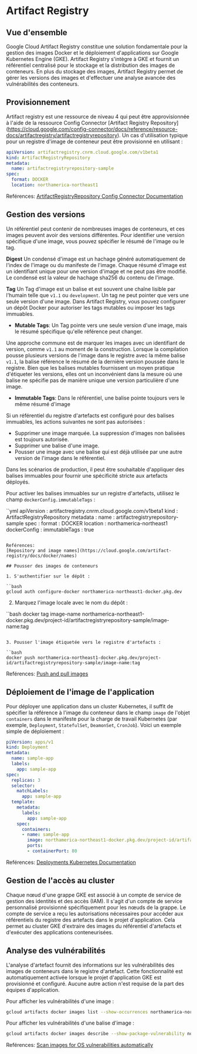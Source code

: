 # Artifact Registry

## Vue d'ensemble

Google Cloud Artifact Registry constitue une solution fondamentale pour la gestion des images Docker et le déploiement d'applications sur Google Kubernetes Engine (GKE). Artifact Registry s'intègre à GKE et fournit un référentiel centralisé pour le stockage et la distribution des images de conteneurs. En plus du stockage des images, Artifact Registry permet de gérer les versions des images et d'effectuer une analyse avancée des vulnérabilités des conteneurs.

## Provisionnement

Artifact registry est une ressource de niveau 4 qui peut être approvisionnée à l'aide de la ressource Config Connector [Artifact Registry Repository] (https://cloud.google.com/config-connector/docs/reference/resource-docs/artifactregistry/artifactregistryrepository). Un cas d'utilisation typique pour un registre d'image de conteneur peut être provisionné en utilisant :

```yml
apiVersion: artifactregistry.cnrm.cloud.google.com/v1beta1
kind: ArtifactRegistryRepository
metadata:
  name: artifactregistryrepository-sample
spec:
  format: DOCKER
  location: northamerica-northeast1
```

Reférences:
[ArtifactRegistryRepository Config Connector Documentation](https://cloud.google.com/config-connector/docs/reference/resource-docs/artifactregistry/artifactregistryrepository)

## Gestion des versions

Un référentiel peut contenir de nombreuses images de conteneurs, et ces images peuvent avoir des versions différentes. Pour identifier une version spécifique d'une image, vous pouvez spécifier le résumé de l'image ou le tag.

**Digest**
Un condensé d'image est un hachage généré automatiquement de l'index de l'image ou du manifeste de l'image. Chaque résumé d'image est un identifiant unique pour une version d'image et ne peut pas être modifié. Le condensé est la valeur de hachage sha256 du contenu de l'image.

**Tag**
Un Tag d'image est un balise et est souvent une chaîne lisible par l'humain telle que `v1.1` ou `development`. Un tag ne peut pointer que vers une seule version d'une image. Dans Artifact Registry, vous pouvez configurer un dépôt Docker pour autoriser les tags mutables ou imposer les tags immuables.

- **Mutable Tags**: Un Tag pointe vers une seule version d'une image, mais le résumé spécifique qu'elle référence peut changer.

Une approche commune est de marquer les images avec un identifiant de version, comme `v1.1` au moment de la construction. Lorsque la compilation pousse plusieurs versions de l'image dans le registre avec la même balise `v1.1`, la balise référence le résumé de la dernière version poussée dans le registre. Bien que les balises mutables fournissent un moyen pratique d'étiqueter les versions, elles ont un inconvénient dans la mesure où une balise ne spécifie pas de manière unique une version particulière d'une image.

- **Immutable Tags**: Dans le référentiel, une balise pointe toujours vers le même résumé d'image

Si un référentiel du registre d'artefacts est configuré pour des balises immuables, les actions suivantes ne sont pas autorisées :
- Supprimer une image marquée. La suppression d'images non balisées est toujours autorisée.
- Supprimer une balise d'une image.
- Pousser une image avec une balise qui est déjà utilisée par une autre version de l'image dans le référentiel.


Dans les scénarios de production, il peut être souhaitable d'appliquer des balises immuables pour fournir une spécificité stricte aux artefacts déployés.

Pour activer les balises immuables sur un registre d'artefacts, utilisez le champ `dockerConfig.immutableTags` :

``yml
apiVersion : artifactregistry.cnrm.cloud.google.com/v1beta1
kind : ArtifactRegistryRepository
metadata :
  name : artifactregistryrepository-sample
spec :
  format : DOCKER
  location : northamerica-northeast1
  dockerConfig :
    immutableTags : true
```

Reférences:
[Repository and image names](https://cloud.google.com/artifact-registry/docs/docker/names)

## Pousser des images de conteneurs

1. S'authentifier sur le dépôt :

``bash
gcloud auth configure-docker northamerica-northeast1-docker.pkg.dev
```

2. Marquez l'image locale avec le nom du dépôt :

``bash
docker tag image-name northamerica-northeast1-docker.pkg.dev/project-id/artifactregistryrepository-sample/image-name:tag
```

3. Pousser l'image étiquetée vers le registre d'artefacts :

``bash
docker push northamerica-northeast1-docker.pkg.dev/project-id/artifactregistryrepository-sample/image-name:tag
```

Reférences:
[Push and pull images](https://cloud.google.com/artifact-registry/docs/docker/pushing-and-pulling)


## Déploiement de l'image de l'application

Pour déployer une application dans un cluster Kubernetes, il suffit de spécifier la référence à l'image du conteneur dans le champ `image` de l'objet `containers` dans le manifeste pour la charge de travail Kubernetes (par exemple, `Deployment`, `StatefulSet`, `DeamonSet`, `CronJob`).  Voici un exemple simple de déploiement :

```yml
piVersion: apps/v1
kind: Deployment
metadata:
  name: sample-app
  labels:
    app: sample-app
spec:
  replicas: 3
  selector:
    matchLabels:
      app: sample-app
  template:
    metadata:
      labels:
        app: sample-app
    spec:
      containers:
      - name: sample-app
        image: northamerica-northeast1-docker.pkg.dev/project-id/artifactregistryrepository-sample/image-name:tag
        ports:
        - containerPort: 80
```

Reférences:
[Deployments Kubernetes Documentation](https://kubernetes.io/docs/concepts/workloads/controllers/deployment/)

## Gestion de l'accès au cluster

Chaque nœud d'une grappe GKE est associé à un compte de service de gestion des identités et des accès (IAM).  Il s'agit d'un compte de service personnalisé provisionné spécifiquement pour les nœuds de la grappe. Le compte de service a reçu les autorisations nécessaires pour accéder aux référentiels du registre des artefacts dans le projet d'application.  Cela permet au cluster GKE d'extraire des images du référentiel d'artefacts et d'exécuter des applications conteneurisées.

## Analyse des vulnérabilités

L'analyse d'artefact fournit des informations sur les vulnérabilités des images de conteneurs dans le registre d'artefact.  Cette fonctionnalité est automatiquement activée lorsque le projet d'application GKE est provisionné et configuré.  Aucune autre action n'est requise de la part des équipes d'application.

Pour afficher les vulnérabilités d'une image :

```bash
gcloud artifacts docker images list --show-occurrences northamerica-northeast1-docker.pkg.dev/project-id/artifactregistryrepository-sample/image-name
```

Pour afficher les vulnérabilités d'une balise d'image :

```bash
gcloud artifacts docker images describe --show-package-vulnerability northamerica-northeast1-docker.pkg.dev/project-id/artifactregistryrepository-sample/image-name
```

Reférences:
[Scan images for OS vulnerabilities automatically](https://cloud.google.com/artifact-analysis/docs/os-scanning-automatically)